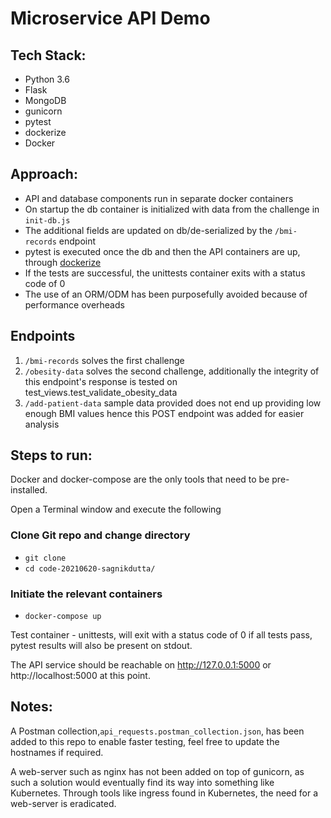 # Microservice API Demo

## Tech Stack:
* Python 3.6
* Flask
* MongoDB
* gunicorn
* pytest
* dockerize
* Docker

## Approach:

* API and database components run in separate docker containers
* On startup the db container is initialized with data from the challenge in ```init-db.js```
* The additional fields are updated on db/de-serialized by the ```/bmi-records``` endpoint
* pytest is executed once the db and then the API containers are up, through [dockerize](https://github.com/jwilder/dockerize)
* If the tests are successful, the unittests container exits with a status code of 0
* The use of an ORM/ODM has been purposefully avoided because of performance overheads

## Endpoints

1. ```/bmi-records``` solves the first challenge
2. ```/obesity-data``` solves the second challenge, additionally the integrity of this endpoint's 
response is tested on test_views.test_validate_obesity_data
3. ```/add-patient-data``` sample data provided does not end up providing low enough BMI values
hence this POST endpoint was added for easier analysis

## Steps to run:

Docker and docker-compose are the only tools that need to be pre-installed.

Open a Terminal window and execute the following

### Clone Git repo and change directory

- `git clone `
- `cd code-20210620-sagnikdutta/`

### Initiate the relevant containers
- ```docker-compose up```
    
Test container - unittests, will exit with a status code of 0 if all tests pass, pytest results will also be present on stdout.

The API service should be reachable on http://127.0.0.1:5000 or http://localhost:5000 at this point.

## Notes:

A Postman collection,```api_requests.postman_collection.json```, has been added to this repo to enable faster testing, feel free to update the hostnames if required.
  
A web-server such as nginx has not been added on top of gunicorn, as such a solution would eventually
find its way into something like Kubernetes. Through tools like ingress found in Kubernetes, the need for a web-server is eradicated.
